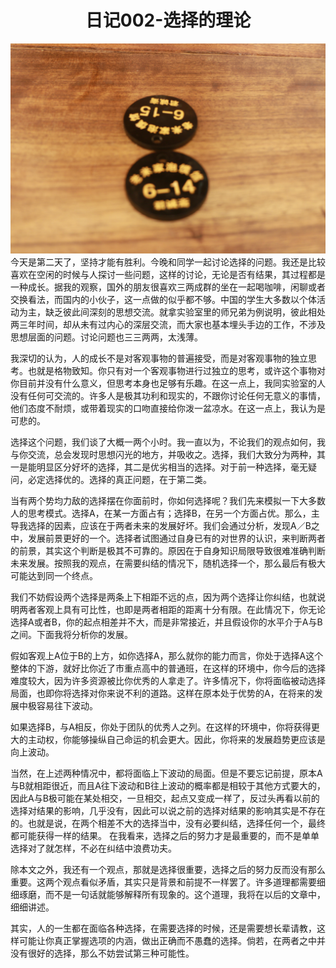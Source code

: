 <h1 style="text-align:center">日记002-选择的理论</h1>

![](/blog/daily-001.jpg)
今天是第二天了，坚持才能有胜利。今晚和同学一起讨论选择的问题。我还是比较喜欢在空闲的时候与人探讨一些问题，这样的讨论，无论是否有结果，其过程都是一种成长。据我的观察，国外的朋友很喜欢三两成群的坐在一起喝咖啡，闲聊或者交换看法，而国内的小伙子，这一点做的似乎都不够。中国的学生大多数以个体活动为主，缺乏彼此间深刻的思想交流。就拿实验室里的师兄弟为例说明，彼此相处两三年时间，却从未有过内心的深层交流，而大家也基本埋头手边的工作，不涉及思想层面的问题。讨论问题也三三两两，太浅薄。

我深切的认为，人的成长不是对客观事物的普遍接受，而是对客观事物的独立思考。也就是格物致知。你只有对一个客观事物进行过独立的思考，或许这个事物对你目前并没有什么意义，但思考本身也足够有乐趣。在这一点上，我同实验室的人没有任何可交流的。许多人是极其功利和现实的，不跟你讨论任何无意义的事情，他们态度不耐烦，或带着现实的口吻直接给你泼一盆凉水。在这一点上，我认为是可悲的。

选择这个问题，我们谈了大概一两个小时。我一直以为，不论我们的观点如何，我与你交流，总会发现时思想闪光的地方，并吸收之。选择，我们大致分为两种，其一是能明显区分好坏的选择，其二是优劣相当的选择。对于前一种选择，毫无疑问，必定选择优的。选择的真正问题，在于第二类。

当有两个势均力敌的选择摆在你面前时，你如何选择呢？我们先来模拟一下大多数人的思考模式。选择A，在某一方面占有；选择B，在另一个方面占优。那么，主导我选择的因素，应该在于两者未来的发展好坏。我们会通过分析，发现A／B之中，发展前景更好的一个。选择者试图通过自身已有的对世界的认识，来判断两者的前景，其实这个判断是极其不可靠的。原因在于自身知识局限导致很难准确判断未来发展。按照我的观点，在需要纠结的情况下，随机选择一个，那么最后有极大可能达到同一个终点。

我们不妨假设两个选择是两条上下相距不远的点，因为两个选择让你纠结，也就说明两者客观上具有可比性，也即是两者相距的距离十分有限。在此情况下，你无论选择A或者B，你的起点相差并不大，而是非常接近，并且假设你的水平介于A与B之间。下面我将分析你的发展。

假如客观上A位于B的上方，如你选择A，那么就你的能力而言，你处于选择A这个整体的下游，就好比你近了市重点高中的普通班，在这样的环境中，你今后的选择难度较大，因为许多资源被比你优秀的人拿走了。许多情况下，你将面临被动选择局面，也即你将选择对你来说不利的道路。这样在原本处于优势的A，在将来的发展中极容易往下波动。

如果选择B，与A相反，你处于团队的优秀人之列。在这样的环境中，你将获得更大的主动权，你能够操纵自己命运的机会更大。因此，你将来的发展趋势更应该是向上波动。

当然，在上述两种情况中，都将面临上下波动的局面。但是不要忘记前提，原本A与B就相距很近，而且A往下波动和B往上波动的概率都是相较于其他方式要大的，因此A与B极可能在某处相交，一旦相交，起点又变成一样了，反过头再看以前的选择对结果的影响，几乎没有，因此可以说之前的选择对结果的影响其实是不存在的。也就是说，在两个相差不大的选择当中，没有必要纠结，选择任何一个，最终都可能获得一样的结果。
在我看来，选择之后的努力才是最重要的，而不是单单选择对了就怎样，不必在纠结中浪费功夫。

除本文之外，我还有一个观点，那就是选择很重要，选择之后的努力反而没有那么重要。这两个观点看似矛盾，其实只是背景和前提不一样罢了。许多道理都需要细细琢磨，而不是一句话就能够解释所有现象的。这个道理，我将在以后的文章中，细细讲述。

其实，人的一生都在面临各种选择，在需要选择的时候，还是需要想长辈请教，这样可能让你真正掌握选项的内涵，做出正确而不愚蠢的选择。倘若，在两者之中并没有很好的选择，那么不妨尝试第三种可能性。